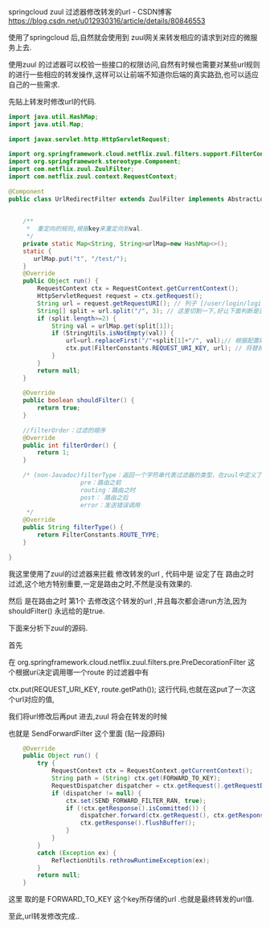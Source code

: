 springcloud zuul 过滤器修改转发的url - CSDN博客 https://blog.csdn.net/u012930316/article/details/80846553


使用了springcloud 后,自然就会使用到 zuul网关来转发相应的请求到对应的微服务上去.

使用zuul 的过滤器可以校验一些接口的权限访问,自然有时候也需要对某些url规则的进行一些相应的转发操作,这样可以让前端不知道你后端的真实路劲,也可以适应自己的一些需求.

先贴上转发时修改url的代码.

```java
import java.util.HashMap;
import java.util.Map;
 
import javax.servlet.http.HttpServletRequest;
 
import org.springframework.cloud.netflix.zuul.filters.support.FilterConstants;
import org.springframework.stereotype.Component;
import com.netflix.zuul.ZuulFilter;
import com.netflix.zuul.context.RequestContext;
 
@Component
public class UrlRedirectFilter extends ZuulFilter implements AbstractLogger{
 
	
    /**
     *  重定向的规则,根据key来重定向到val.
     */
    private static Map<String, String>urlMap=new HashMap<>();
    static {
 	   urlMap.put("t", "/test/");
    }
    @Override
    public Object run() {
    	RequestContext ctx = RequestContext.getCurrentContext();
		HttpServletRequest request = ctx.getRequest();
		String url = request.getRequestURI(); // 列子 [/user/login/loginWx]
		String[] split = url.split("/", 3);	// 这里切割一下,好让下面判断是否是需要修改url的.
		if (split.length>=2) {
			String val = urlMap.get(split[1]);
			if (StringUtils.isNotEmpty(val)) {
				url=url.replaceFirst("/"+split[1]+"/", val);// 根据配置好的去将url替换掉,这里可以写自己的转换url的规则
				ctx.put(FilterConstants.REQUEST_URI_KEY, url); // 将替换掉的url set进去,在对应的转发请求的url就会使用这个url
			}
		}
    	return null;
    }
    
	@Override
	public boolean shouldFilter() {
		return true;
	}
 
	//filterOrder：过滤的顺序
	@Override
	public int filterOrder() {
		return 1;
	}
 
	/* (non-Javadoc)filterType：返回一个字符串代表过滤器的类型，在zuul中定义了四种不同生命周期的过滤器类型，具体如下： 
					pre：路由之前
					routing：路由之时
					post： 路由之后
					error：发送错误调用
	 */
	@Override
	public String filterType() {
		return FilterConstants.ROUTE_TYPE;
	}
 
}
```

我这里使用了zuul的过滤器来拦截 修改转发的url , 代码中是 设定了在 路由之时 过滤,这个地方特别重要,一定是路由之时,不然是没有效果的.

然后 是在路由之时 第1个 去修改这个转发的url ,并且每次都会进run方法,因为 shouldFilter() 永远给的是true.

下面来分析下zuul的源码.

首先

在 org.springframework.cloud.netflix.zuul.filters.pre.PreDecorationFilter 这个根据uri决定调用哪一个route 的过滤器中有

ctx.put(REQUEST_URI_KEY, route.getPath()); 这行代码,也就在这put了一次这个url对应的值, 

我们将url修改后再put 进去,zuul 将会在转发的时候 

也就是 SendForwardFilter 这个里面 (贴一段源码)
```java
	@Override
	public Object run() {
		try {
			RequestContext ctx = RequestContext.getCurrentContext();
			String path = (String) ctx.get(FORWARD_TO_KEY);
			RequestDispatcher dispatcher = ctx.getRequest().getRequestDispatcher(path);
			if (dispatcher != null) {
				ctx.set(SEND_FORWARD_FILTER_RAN, true);
				if (!ctx.getResponse().isCommitted()) {
					dispatcher.forward(ctx.getRequest(), ctx.getResponse());
					ctx.getResponse().flushBuffer();
				}
			}
		}
		catch (Exception ex) {
			ReflectionUtils.rethrowRuntimeException(ex);
		}
		return null;
	}
```
这里 取的是 FORWARD_TO_KEY 这个key所存储的url .也就是最终转发的url值.



至此,url转发修改完成..
